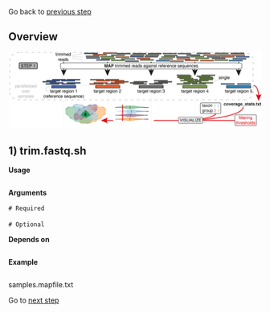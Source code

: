 Go back to [previous step](Step0.2_Read_Trimming.md)

## Overview
![Step1.png](https://raw.githubusercontent.com/scrameri/CaptureAl/master/tutorial/CaptureAl_Step1.png)


## 1) trim.fastq.sh

**Usage**
```
```

**Arguments**
```
# Required

# Optional

```

**Depends on**
```
```


**Example**
```
```

samples.mapfile.txt

Go to [next step](Step2_Sequence_Assembly.md)
